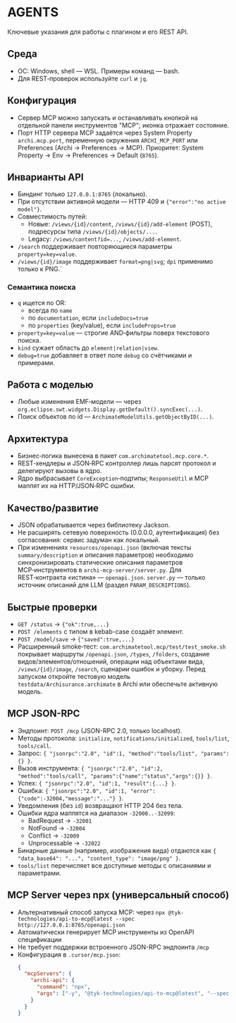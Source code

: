 # AGENTS

Ключевые указания для работы с плагином и его REST API.

## Среда
- ОС: Windows, shell — WSL. Примеры команд — bash.
- Для REST‑проверок используйте `curl` и `jq`.

## Конфигурация
- Сервер MCP можно запускать и останавливать кнопкой на отдельной панели инструментов "MCP"; иконка отражает состояние.
- Порт HTTP сервера MCP задаётся через System Property `archi.mcp.port`, переменную окружения `ARCHI_MCP_PORT` или Preferences (Archi → Preferences → MCP). Приоритет: System Property → Env → Preferences → Default (`8765`).

## Инварианты API
- Биндинг только `127.0.0.1:8765` (локально).
- При отсутствии активной модели — HTTP 409 и `{"error":"no active model"}`.
- Совместимость путей:
  - Новые: `/views/{id}/content`, `/views/{id}/add-element` (POST), подресурсы типа `/views/{id}/objects/...`.
  - Legacy: `/views/content?id=...`, `/views/add-element`.
- `/search` поддерживает повторяющиеся параметры `property=key=value`.
- `/views/{id}/image` поддерживает `format=png|svg`; `dpi` применимо только к PNG.`

### Семантика поиска
- `q` ищется по OR:
  - всегда по `name`
  - по `documentation`, если `includeDocs=true`
  - по `properties` (key/value), если `includeProps=true`
- `property=key=value` — строгие AND‑фильтры поверх текстового поиска.
- `kind` сужает область до `element|relation|view`.
- `debug=true` добавляет в ответ поле `debug` со счётчиками и примерами.

## Работа с моделью
- Любые изменения EMF‑модели — через `org.eclipse.swt.widgets.Display.getDefault().syncExec(...)`.
- Поиск объектов по id — `ArchimateModelUtils.getObjectByID(...)`.

## Архитектура
- Бизнес‑логика вынесена в пакет `com.archimatetool.mcp.core.*`.
- REST‑хендлеры и JSON‑RPC контроллер лишь парсят протокол и делегируют вызовы в ядро.
- Ядро выбрасывает `CoreException`‑подтипы; `ResponseUtil` и MCP маппят их на HTTP/JSON‑RPC ошибки.

## Качество/развитие
- JSON обрабатывается через библиотеку Jackson.
- Не расширять сетевую поверхность (0.0.0.0, аутентификация) без согласования: сервис задуман как локальный.
- При изменениях `resources/openapi.json` (включая тексты `summary/description` и описания параметров)
  необходимо синхронизировать статические описания параметров MCP‑инструментов в `archi-mcp-server/server.py`.
  Для REST‑контракта «истина» — `openapi.json`. `server.py` — только источник описаний для LLM (раздел `PARAM_DESCRIPTIONS`).

## Быстрые проверки
- `GET /status` → `{"ok":true,...}`
- `POST /elements` с типом в kebab-case создаёт элемент.
- `POST /model/save` → `{"saved":true,...}`
- Расширенный smoke‑тест: `com.archimatetool.mcp/test/test_smoke.sh` покрывает маршруты
  `/openapi.json`, `/types`, `/folders`, создание видов/элементов/отношений,
  операции над объектами вида, `/views/{id}/image`, `/search`, сценарии ошибок и уборку.
  Перед запуском откройте тестовую модель `testdata/Archisurance.archimate` в Archi или
  обеспечьте активную модель.

## MCP JSON-RPC
- Эндпоинт: `POST /mcp` (JSON-RPC 2.0, только localhost).
- Методы протокола: `initialize`, `notifications/initialized`, `tools/list`, `tools/call`.
- Запрос: `{ "jsonrpc":"2.0", "id":1, "method":"tools/list", "params":{} }`.
- Вызов инструмента: `{ "jsonrpc":"2.0", "id":2, "method":"tools/call", "params":{"name":"status","args":{}} }`.
- Успех: `{ "jsonrpc":"2.0", "id":1, "result":{...} }`.
- Ошибка: `{ "jsonrpc":"2.0", "id":1, "error":{"code":-32004,"message":"..."} }`.
- Уведомления (без `id`) возвращают HTTP 204 без тела.
- Ошибки ядра маппятся на диапазон `-32000..-32099`:
  - BadRequest → `-32001`
  - NotFound → `-32004`
  - Conflict → `-32009`
  - Unprocessable → `-32022`
- Бинарные данные (например, изображения вида) отдаются как `{ "data_base64": "...", "content_type": "image/png" }`.
- `tools/list` перечисляет все доступные методы с описаниями и параметрами.

## MCP Server через npx (универсальный способ)
- Альтернативный способ запуска MCP: через `npx @tyk-technologies/api-to-mcp@latest --spec http://127.0.0.1:8765/openapi.json`
- Автоматически генерирует MCP инструменты из OpenAPI спецификации
- Не требует поддержки встроенного JSON-RPC эндпоинта `/mcp`
- Конфигурация в `.cursor/mcp.json`:
  ```json
  {
    "mcpServers": {
      "archi-api": {
        "command": "npx",
        "args": ["-y", "@tyk-technologies/api-to-mcp@latest", "--spec", "http://127.0.0.1:8765/openapi.json"]
      }
    }
  }
  ```
